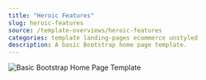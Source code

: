 ```yaml
---
title: "Heroic Features"
slug: heroic-features
source: /template-overviews/heroic-features
categories: template landing-pages ecommerce unstyled
description: A basic Bootstrap home page template.
---
```


<img src="http://sbootstrap.BootstrapBasec.netdna-cdn.com/assets/img/templates/heroic-features.jpg" class="img-responsive" alt="Basic Bootstrap Home Page Template">